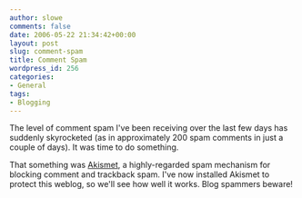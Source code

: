 ```yaml
---
author: slowe
comments: false
date: 2006-05-22 21:34:42+00:00
layout: post
slug: comment-spam
title: Comment Spam
wordpress_id: 256
categories:
- General
tags:
- Blogging
---
```


The level of comment spam I've been receiving over the last few days has suddenly skyrocketed (as in approximately 200 spam comments in just a couple of days). It was time to do something.

That something was [Akismet](http://askismet.com/), a highly-regarded spam mechanism for blocking comment and trackback spam. I've now installed Akismet to protect this weblog, so we'll see how well it works. Blog spammers beware!
